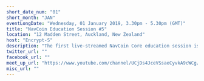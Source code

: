```yaml
---
short_date_num: "01"
short_month: "JAN"
eventLongDate: "Wednesday, 01 January 2019, 3.30pm - 5.30pm (GMT)"
title: "NavCoin Education Session #5"
location: "12 Madden Street, Auckland, New Zealand"
host: "Encrypt-S"
description: "The first live-streamed NavCoin Core education session is being held Thursday at 0830 NZST. This is roughly 12 hours after this Community News goes live."
twitter_url: ""
facebook_url: ""
meet_up_url: "https://www.youtube.com/channel/UCjDs4JceVSsaeCyvkA9cWCg/videos"
misc_url: ""
---
```

